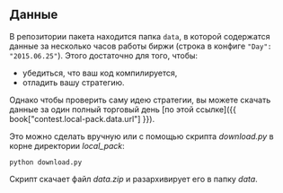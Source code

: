 ## Данные
В репозитории пакета находится папка `data`, в которой содержатся данные за несколько часов работы биржи (строка в конфиге `"Day": "2015.06.25"`). 
Этого достаточно для того, чтобы:
- убедиться, что ваш код компилируется,
- отладить вашу стратегию.

Однако чтобы проверить саму идею стратегии, вы можете скачать данные за один полный торговый день [по этой ссылке]({{ book["contest.local-pack.data.url"] }}). 

Это можно сделать вручную или с помощью скрипта *download.py* в корне директории *local_pack*:
```
python download.py
```
Скрипт скачает файл *data.zip* и разархивирует его в папку *data*.